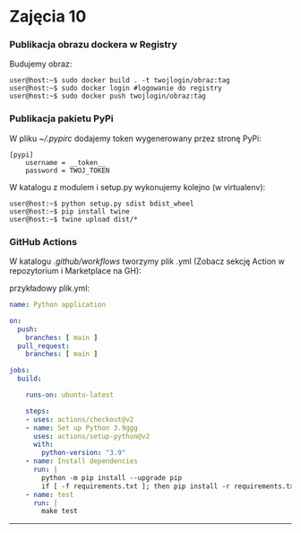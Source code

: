 # Zajęcia 10


### Publikacja obrazu dockera w Registry

Budujemy obraz:

```console
user@host:~$ sudo docker build . -t twojlogin/obraz:tag
user@host:~$ sudo docker login #logowanie do registry
user@host:~$ sudo docker push twojlogin/obraz:tag

```


### Publikacja pakietu PyPi

W pliku *~/.pypirc* dodajemy token wygenerowany przez stronę PyPi:

```
[pypi]
	username = __token__
	password = TWOJ_TOKEN
```

W katalogu z modulem i setup.py wykonujemy kolejno (w virtualenv):

```console
user@host:~$ python setup.py sdist bdist_wheel
user@host:~$ pip install twine
user@host:~$ twine upload dist/*
```


### GitHub Actions

W katalogu *.github/workflows* tworzymy plik .yml (Zobacz sekcję Action w repozytorium i Marketplace na GH):

przykładowy plik.yml:

```yml
name: Python application

on:
  push:
    branches: [ main ]
  pull_request:
    branches: [ main ]

jobs:
  build:

    runs-on: ubuntu-latest

    steps:
    - uses: actions/checkout@v2
    - name: Set up Python 3.9ggg
      uses: actions/setup-python@v2
      with:
        python-version: "3.9"
    - name: Install dependencies
      run: |
        python -m pip install --upgrade pip
        if [ -f requirements.txt ]; then pip install -r requirements.txt; fi
    - name: test
      run: |
        make test
```


---
